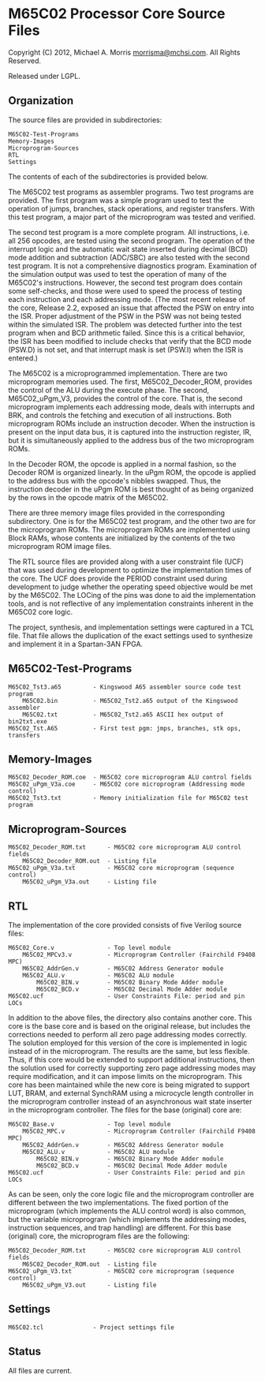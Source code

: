 M65C02 Processor Core Source Files
==================================

Copyright (C) 2012, Michael A. Morris <morrisma@mchsi.com>.
All Rights Reserved.

Released under LGPL.

Organization
------------

The source files are provided in subdirectories:

    M65C02-Test-Programs
    Memory-Images
    Microprogram-Sources
    RTL
    Settings
    
The contents of each of the subdirectories is provided below.

The M65C02 test programs as assembler programs. Two test programs are 
provided. The first program was a simple program used to test the operation of 
jumps, branches, stack operations, and register transfers. With this test 
program, a major part of the microprogram was tested and verified.

The second test program is a more complete program. All instructions, i.e. all 
256 opcodes, are tested using the second program. The operation of the 
interrupt logic and the automatic wait state inserted during decimal (BCD) 
mode addition and subtraction (ADC/SBC) are also tested with the second test 
program. It is not a comprehensive diagnostics program. Examination of the 
simulation output was used to test the operation of many of the M65C02's 
instructions. However, the second test program does contain some self-checks, 
and those were used to speed the process of testing each instruction and each 
addressing mode. (The most recent release of the core, Release 2.2, exposed an 
issue that affected the PSW on entry into the ISR. Proper adjustment of the 
PSW in the PSW  was not being tested within the simulated ISR. The problem was 
detected further into the test program when and BCD arithmetic failed. Since 
this is a critical behavior, the ISR has been modified to include checks that 
verify that the BCD mode (PSW.D) is not set, and that interrupt mask is set 
(PSW.I) when the ISR is entered.)

The M65C02 is a microprogrammed implementation. There are two microprogram 
memories used. The first, M65C02_Decoder_ROM, provides the control of the ALU 
during the execute phase. The second, M65C02_uPgm_V3, provides the control of 
the core. That is, the second microprogram implements each addressing mode, 
deals with interrupts and BRK, and controls the fetching and execution of all 
instructions. Both microprogram ROMs include an instruction decoder. When the 
instruction is present on the input data bus, it is captured into the 
instruction register, IR, but it is simultaneously applied to the address bus 
of the two microprogram ROMs.

In the Decoder ROM, the opcode is applied in a normal fashion, so the Decoder 
ROM is organized linearly. In the uPgm ROM, the opcode is applied to the 
address bus with the opcode's nibbles swapped. Thus, the instruction decoder 
in the uPgm ROM is best thought of as being organized by the rows in the 
opcode matrix of the M65C02.

There are three memory image files provided in the corresponding subdirectory. 
One is for the M65C02 test program, and the other two are for the microprogram 
ROMs. The microprogram ROMs are implemented using Block RAMs, whose contents 
are initialized by the contents of the two microprogram ROM image files.

The RTL source files are provided along with a user constraint file (UCF) that 
was used during development to optimize the implementation times of the core. 
The UCF does provide the PERIOD constraint used during development to judge 
whether the operating speed objective would be met by the M65C02. The LOCing 
of the pins was done to aid the implementation tools, and is not reflective of 
any implementation constraints inherent in the M65C02 core logic.

The project, synthesis, and implementation settings were captured in a TCL 
file. That file allows the duplication of the exact settings used to 
synthesize and implement it in a Spartan-3AN FPGA.

M65C02-Test-Programs
--------------------

    M65C02_Tst3.a65         - Kingswood A65 assembler source code test program
        M65C02.bin          - M65C02_Tst2.a65 output of the Kingswood assembler
        M65C02.txt          - M65C02_Tst2.a65 ASCII hex output of bin2txt.exe
    M65C02_Tst.A65          - First test pgm: jmps, branches, stk ops, transfers

Memory-Images
-------------

    M65C02_Decoder_ROM.coe  - M65C02 core microprogram ALU control fields
    M65C02_uPgm_V3a.coe     - M65C02 core microprogram (Addressing mode control)
    M65C02_Tst3.txt         - Memory initialization file for M65C02 test program

Microprogram-Sources
--------------------
    
    M65C02_Decoder_ROM.txt      - M65C02 core microprogram ALU control fields
        M65C02_Decoder_ROM.out  - Listing file
    M65C02_uPgm_V3a.txt         - M65C02 core microprogram (sequence control)
        M65C02_uPgm_V3a.out     - Listing file

RTL
-------------

The implementation of the core provided consists of five Verilog source files:

    M65C02_Core.v               - Top level module
        M65C02_MPCv3.v          - Microprogram Controller (Fairchild F9408 MPC)
        M65C02_AddrGen.v        - M65C02 Address Generator module
        M65C02_ALU.v            - M65C02 ALU module
            M65C02_BIN.v        - M65C02 Binary Mode Adder module
            M65C02_BCD.v        - M65C02 Decimal Mode Adder module
    M65C02.ucf                  - User Constraints File: period and pin LOCs
    
In addition to the above files, the directory also contains another core. This 
core is the base core and is based on the original release, but includes the 
corrections needed to perform all zero page addressing modes correctly. The 
solution employed for this version of the core is implemented in logic instead 
of in the microprogram. The results are the same, but less flexible. Thus, if 
this core would be extended to support additional instructions, then the 
solution used for correctly supporting zero page addressing modes may require 
modification, and it can impose limits on the microprogram. This core has been 
maintained while the new core is being migrated to support LUT, BRAM, and 
external SynchRAM using a microcycle length controller in the microprogram 
controller instead of an asynchronous wait state inserter in the microprogram 
controller. The files for the base (original) core are:

    M65C02_Base.v               - Top level module
        M65C02_MPC.v            - Microprogram Controller (Fairchild F9408 MPC)
        M65C02_AddrGen.v        - M65C02 Address Generator module
        M65C02_ALU.v            - M65C02 ALU module
            M65C02_BIN.v        - M65C02 Binary Mode Adder module
            M65C02_BCD.v        - M65C02 Decimal Mode Adder module
    M65C02.ucf                  - User Constraints File: period and pin LOCs

As can be seen, only the core logic file and the microprogram controller are 
different between the two implementations. The fixed portion of the 
microprogram (which implements the ALU control word) is also common, but the 
variable microprogram (which implements the addressing modes, instruction 
sequences, and trap handling) are different. For this base (original) core, 
the microprogram files are the following:
    
    M65C02_Decoder_ROM.txt      - M65C02 core microprogram ALU control fields
        M65C02_Decoder_ROM.out  - Listing file
    M65C02_uPgm_V3.txt          - M65C02 core microprogram (sequence control)
        M65C02_uPgm_V3.out      - Listing file

Settings
-------------

    M65C02.tcl              - Project settings file
    
Status
------

All files are current.